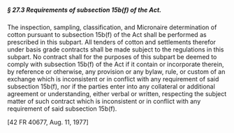 ##### § 27.3 Requirements of subsection 15b(f) of the Act. #####

The inspection, sampling, classification, and Micronaire determination of cotton pursuant to subsection 15b(f) of the Act shall be performed as prescribed in this subpart. All tenders of cotton and settlements therefor under basis grade contracts shall be made subject to the regulations in this subpart. No contract shall for the purposes of this subpart be deemed to comply with subsection 15b(f) of the Act if it contain or incorporate therein, by reference or otherwise, any provision or any bylaw, rule, or custom of an exchange which is inconsistent or in conflict with any requirement of said subsection 15b(f), nor if the parties enter into any collateral or additional agreement or understanding, either verbal or written, respecting the subject matter of such contract which is inconsistent or in conflict with any requirement of said subsection 15b(f).

[42 FR 40677, Aug. 11, 1977]